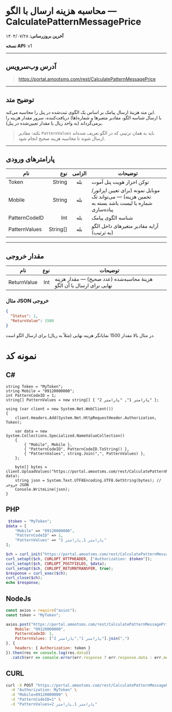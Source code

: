 #  محاسبه هزینه ارسال با الگو — CalculatePatternMessagePrice


**آخرین بروزرسانی:** ۱۴۰۴/۰۷/۲۸

**نسخه API:** <span dir="ltr">v1</span>

---

##  آدرس وب‌سرویس
>https://portal.amootsms.com/rest/CalculatePatternMessagePrice


---

##  توضیح متد
این متد هزینهٔ ارسال پیامک بر اساس یک الگوی ثبت‌شده در پنل را محاسبه می‌کند.  
با ارسال شناسه الگو، مقادیر متغیرها و شماره(ها) دریافت‌کننده، سرور مقدار هزینه را برمی‌گرداند (به واحد ریال یا مقدار تعیین‌شده در پنل).

> نکته: مقادیر `PatternValues` باید به همان ترتیبی که در الگو تعریف شده‌اند ارسال شوند تا محاسبه هزینه صحیح انجام شود.

---

##  پارامترهای ورودی
| نام | نوع | الزامی | توضیحات |
|---|---:|:---:|---|
| Token | String | بله | توکن احراز هویت پنل آموت |
| Mobile | String | بله | موبایل نمونه (برای تعیین اپراتور/تخمین هزینه) — می‌تواند تک شماره یا لیست باشد بسته به پیاده‌سازی |
| PatternCodeID | Int | بله | شناسه الگوی پیامک |
| PatternValues | String[] | بله | آرایه مقادیر متغیرهای داخل الگو (به ترتیب) |

---

##  مقدار خروجی
| نام | نوع | توضیحات |
|---|---:|---|
| ReturnValue | Int | هزینهٔ محاسبه‌شده (عدد صحیح) — مقدار هزینه نهایی برای ارسال با آن الگو |

### مثال JSON خروجی
```json
{
  "Status": 1,
  "ReturnValue": 1500
}
```

در مثال بالا مقدار 1500 نمایانگر هزینه نهایی (مثلاً به ریال) برای ارسال الگو است.
# نمونه کد

## C#

```CSHARP
string Token = "MyToken";
string Mobile = "09120000000";
int PatternCodeID = 1;
string[] PatternValues = new string[] { "پارامتر 1", "پارامتر 2" };

using (var client = new System.Net.WebClient())
{
    client.Headers.Add(System.Net.HttpRequestHeader.Authorization, Token);

    var data = new System.Collections.Specialized.NameValueCollection()
    {
        { "Mobile", Mobile },
        { "PatternCodeID", PatternCodeID.ToString() },
        { "PatternValues", string.Join(",", PatternValues) },
    };

    byte[] bytes = client.UploadValues("https://portal.amootsms.com/rest/CalculatePatternMessagePrice", data);
    string json = System.Text.UTF8Encoding.UTF8.GetString(bytes); // خروجی JSON
    Console.WriteLine(json);
}

```

## PHP 
```PHP
 $token = "MyToken";
$data = [
    "Mobile" => "09120000000",
    "PatternCodeID" => 1,
    "PatternValues" => "پارامتر 1,پارامتر 2"
];

$ch = curl_init("https://portal.amootsms.com/rest/CalculatePatternMessagePrice");
curl_setopt($ch, CURLOPT_HTTPHEADER, ["Authorization: $token"]);
curl_setopt($ch, CURLOPT_POSTFIELDS, $data);
curl_setopt($ch, CURLOPT_RETURNTRANSFER, true);
$response = curl_exec($ch);
curl_close($ch);
echo $response;

```

## NodeJs
```javascript
const axios = require("axios");
const token = "MyToken";

axios.post("https://portal.amootsms.com/rest/CalculatePatternMessagePrice", {
    Mobile: "09120000000",
    PatternCodeID: 1,
    PatternValues: ["پارامتر 1","پارامتر 2"].join(",")
}, {
    headers: { Authorization: token }
}).then(res => console.log(res.data))
  .catch(err => console.error(err.response ? err.response.data : err.message));
```

## CURL
```bash
curl -X POST "https://portal.amootsms.com/rest/CalculatePatternMessagePrice" \
  -H "Authorization: MyToken" \
  -d "Mobile=09120000000" \
  -d "PatternCodeID=1" \
  -d "PatternValues=پارامتر 1,پارامتر 2"
```

